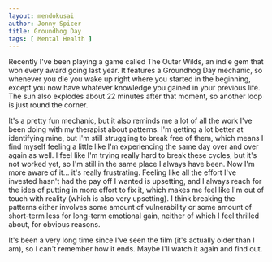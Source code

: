 ```yaml
---
layout: mendokusai
author: Jonny Spicer
title: Groundhog Day
tags: [ Mental Health ]
---
```

Recently I've been playing a game called The Outer Wilds, an indie gem that won every award going last year. It features a Groundhog Day mechanic, so whenever you die you wake up
right where you started in the beginning, except you now have whatever knowledge you gained in your previous life. The sun also explodes about 22 minutes after that moment, so another
loop is just round the corner.

It's a pretty fun mechanic, but it also reminds me a lot of all the work I've been doing with my therapist about patterns. I'm getting a lot better at identifying mine, but I'm still
struggling to break free of them, which means I find myself feeling a little like I'm experiencing the same day over and over again as well. I feel like I'm trying really hard to
break these cycles, but it's not worked yet, so I'm still in the same place I always have been. Now I'm more aware of it... it's really frustrating. Feeling like all the effort
I've invested hasn't had the pay off I wanted is upsetting, and I always reach for the idea of putting in more effort to fix it, which makes me feel like I'm out of touch with reality
(which is also very upsetting). I think breaking the patterns either involves some amount of vulnerability or some amount of short-term less for long-term emotional gain, neither of
which I feel thrilled about, for obvious reasons.

It's been a very long time since I've seen the film (it's actually older than I am), so I can't remember how it ends. Maybe I'll watch it again and find out.
